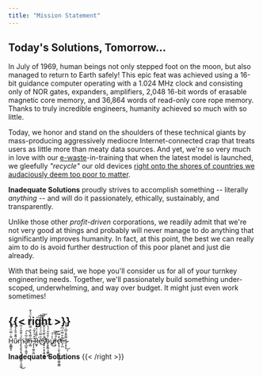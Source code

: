 ```yaml
---
title: "Mission Statement"
---
```


## Today's Solutions, Tomorrow...

In July of 1969, human beings not only stepped foot on the moon, but also managed to return to Earth safely! This epic feat was achieved using a 16-bit guidance computer operating with a 1.024 MHz clock and consisting only of NOR gates, expanders, amplifiers, 2,048 16-bit words of erasable magnetic core memory, and 36,864 words of read-only core rope memory. Thanks to truly incredible engineers, humanity achieved so much with so little.

Today, we honor and stand on the shoulders of these technical giants by mass-producing aggressively mediocre Internet-connected crap that treats users as little more than meaty data sources. And yet, we're so very much in love with our [e-waste](https://api.globalewaste.org/publications/file/297/Global-E-waste-Monitor-2024.pdf)-in-training that when the latest model is launched, we gleefully *"recycle"* our old devices [right onto the shores of countries we audaciously deem too poor to matter](https://www.npr.org/sections/goats-and-soda/2024/10/05/g-s1-6411/electronics-public-health-waste-ghana-phones-computers). 

**Inadequate Solutions** proudly strives to accomplish something -- literally *anything* -- and will do it passionately, ethically, sustainably, and transparently.

Unlike those other *profit-driven* corporations, we readily admit that we're not very good at things and probably will never manage to do anything that significantly improves humanity. In fact, at this point, the best we can really aim to do is avoid further destruction of this poor planet and just die already.

With that being said, we hope you'll consider us for all of your turnkey engineering needs. Together, we'll passionately build something under-scoped, underwhelming, and way over budget. It might just even work sometimes!

{{< right >}}
----------------

H̵̗̳̻͍̟͌̇̿̈̈́̄́͝ṵ̴͌̐̂̏̓͒̍̀m̴̡̢̡̱̞͙̖͕̞̰͇̺̦̞̰͚̏́͑̎̃̃̓̈͂͘͜͠ā̴̛̘̺̰̹͕̪̱̖͗̅̊̇̕͠n̶̘̻̂̿́̽̈̇̿̀̈́͛̓̏̈́̓͂͘ ̷̡̨͓͚̠͈̪̽͒̒̓͂̍R̵͚͓̀͌͒́̈́̄̽̂̈́͗͘͠͠͝ě̵̛̋̿̈́̈́̏̊̃̀̄̀̆͜͝͠s̸̡̛̟̙͕̘͓͍̞̱̳͆̓̏̅͋͐̂͊̔̚ö̴̢̱̙̳͉̮͇̣̱͛̑͋̑̈́̔͜͝u̸͇̔̍́͜͠͝r̶̖̝͑̐͂͆͝c̵̢̛̝̹͔̬̜͈͈̳͙͓͖̬̰̳̔̄̿̕̕ẹ̶̠̪͌͒̿̈́͆́͘s̴͔͓̞̿̋̄̽̆͆͑̀̊͂͜ͅ

**Inadequate Solutions**
{{< /right >}}
